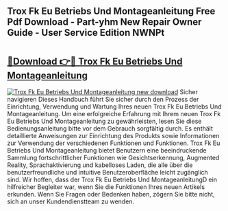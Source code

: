 ## Trox Fk Eu Betriebs Und Montageanleitung Free Pdf Download - Part-yhm New Repair Owner Guide - User Service Edition NWNPt

# <h2><a href="http://df7zz6.blite.top/?on=Trox+Fk+Eu+Betriebs+Und+Montageanleitung">🔗Download 👉🔴 Trox Fk Eu Betriebs Und Montageanleitung</a></h2>

[![Trox Fk Eu Betriebs Und Montageanleitung new download](https://i.imgur.com/lujVjoI.png)](http://df7zz6.blite.top/?on=Trox+Fk+Eu+Betriebs+Und+Montageanleitung)
Sicher navigieren Dieses Handbuch führt Sie sicher durch den Prozess der Einrichtung, Verwendung und Wartung Ihres neuen Trox Fk Eu Betriebs Und Montageanleitung. Um eine erfolgreiche Erfahrung mit Ihrem neuen Trox Fk Eu Betriebs Und Montageanleitung zu gewährleisten, lesen Sie diese Bedienungsanleitung bitte vor dem Gebrauch sorgfältig durch. Es enthält detaillierte Anweisungen zur Einrichtung des Produkts sowie Informationen zur Verwendung der verschiedenen Funktionen und Funktionen. Trox Fk Eu Betriebs Und Montageanleitung bietet Benutzern eine beeindruckende Sammlung fortschrittlicher Funktionen wie Gesichtserkennung, Augmented Reality, Sprachaktivierung und kabelloses Laden, die alle über die benutzerfreundliche und intuitive Benutzeroberfläche leicht zugänglich sind. Wir hoffen, dass der Trox Fk Eu Betriebs Und MontageanleitungD ein hilfreicher Begleiter war, wenn Sie die Funktionen Ihres neuen Artikels erkunden. Wenn Sie Fragen oder Bedenken haben, zögern Sie bitte nicht, sich an unser Kundendienstteam zu wenden.
